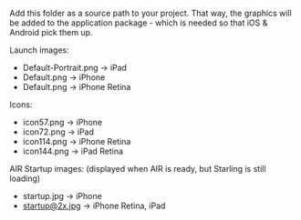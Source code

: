 Add this folder as a source path to your project. 
That way, the graphics will be added to the application package - which is needed so that iOS & Android pick them up.

Launch images:

  * Default-Portrait.png -> iPad
  * Default.png -> iPhone
  * Default.png -> iPhone Retina

Icons:

  * icon57.png -> iPhone
  * icon72.png -> iPad
  * icon114.png -> iPhone Retina
  * icon144.png -> iPad Retina

AIR Startup images: (displayed when AIR is ready, but Starling is still loading)

  * startup.jpg -> iPhone
  * startup@2x.jpg -> iPhone Retina, iPad
